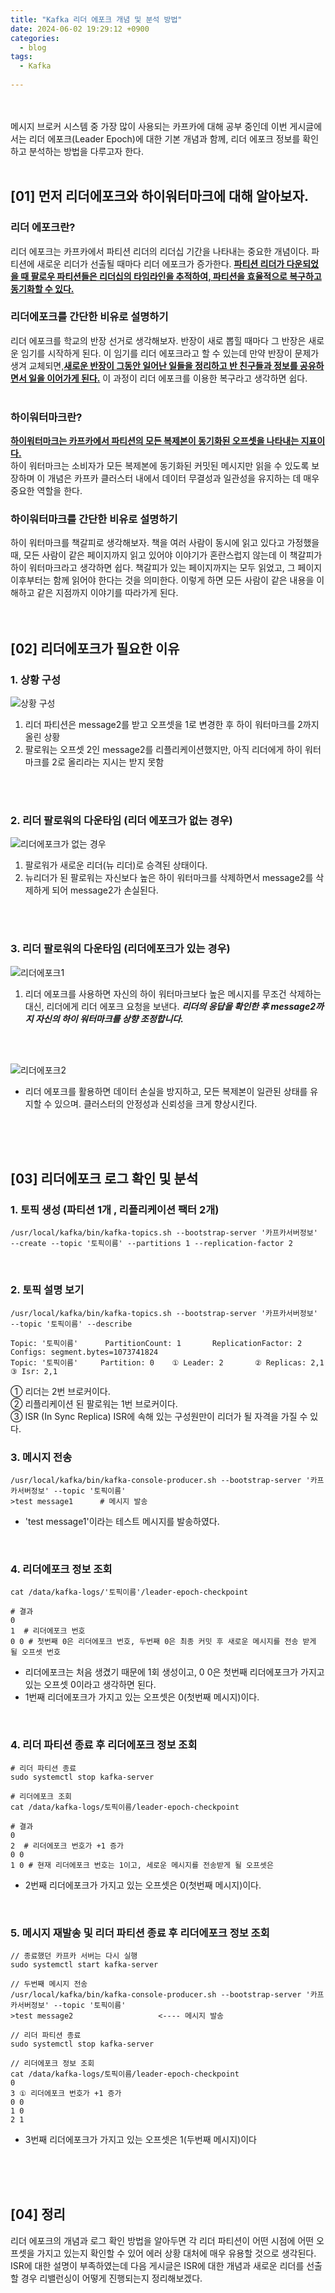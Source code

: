 ```yaml
---
title: "Kafka 리더 에포크 개념 및 분석 방법"
date: 2024-06-02 19:29:12 +0900
categories:
  - blog
tags:
  - Kafka
 
---
```

<br><br>
메시지 브로커 시스템 중 가장 많이 사용되는 카프카에 대해 공부 중인데 이번 게시글에서는 리더 에포크(Leader Epoch)에 대한 기본 개념과 함께, 리더 에포크 정보를 확인하고 분석하는 방법을 다루고자 한다.
<br><br>

## [01] 먼저 리더에포크와 하이워터마크에 대해 알아보자.

### 리더 에포크란? 
리더 에포크는 카프카에서 파티션 리더의 리더십 기간을 나타내는 중요한 개념이다. 파티션에 새로운 리더가 선출될 때마다 리더 에포크가 증가한다. 
**<u>파티션 리더가 다운되었을 때 팔로우 파티션들은 리더십의 타임라인을 추적하여, 파티션을 효율적으로 복구하고 동기화할 수 있다.</u>**
<br>

### 리더에포크를 간단한 비유로 설명하기
리더 에포크를 학교의 반장 선거로 생각해보자. 반장이 새로 뽑힐 때마다 그 반장은 새로운 임기를 시작하게 된다. 이 임기를 리더 에포크라고 할 수 있는데 만약 반장이 문제가 생겨 교체되면,**<u>새로운 반장이 그동안 일어난 일들을 정리하고 반 친구들과 정보를 공유하면서 일을 이어가게 된다.</u>** 이 과정이 리더 에포크를 이용한 복구라고 생각하면 쉽다.
<br>
<br>

### 하이워터마크란?
**<u>하이워터마크는 카프카에서 파티션의 모든 복제본이 동기화된 오프셋을 나타내는 지표이다.</u>**<br>
하이 워터마크는 소비자가 모든 복제본에 동기화된 커밋된 메시지만 읽을 수 있도록 보장하며 이 개념은 카프카 클러스터 내에서 데이터 무결성과 일관성을 유지하는 데 매우 중요한 역할을 한다.
<br>

### 하이워터마크를 간단한 비유로 설명하기
하이 워터마크를 책갈피로 생각해보자. 책을 여러 사람이 동시에 읽고 있다고 가정했을 때, 모든 사람이 같은 페이지까지 읽고 있어야 이야기가 혼란스럽지 않는데 이 책갈피가 하이 워터마크라고 생각하면 쉽다. 책갈피가 있는 페이지까지는 모두 읽었고, 그 페이지 이후부터는 함께 읽어야 한다는 것을 의미한다. 이렇게 하면 모든 사람이 같은 내용을 이해하고 같은 지점까지 이야기를 따라가게 된다.
<br>
<br>
<br>

## [02] 리더에포크가 필요한 이유

### 1. 상황 구성

![상황 구성](/assets/images/kafka/kafka-1.png)
1. 리더 파티션은 message2를 받고 오프셋을 1로 변경한 후 하이 워터마크를 2까지 올린 상황
2. 팔로워는 오프셋 2인 message2를 리플리케이션했지만, 아직 리더에게 하이 워터마크를 2로 올리라는 지시는 받지 못함
<br>
<br>

### 2. 리더 팔로워의 다운타임 (리더 에포크가 없는 경우)

![리더에포크가 없는 경우](/assets/images/kafka/kafka-2.png)
1. 팔로워가 새로운 리더(뉴 리더)로 승격된 상태이다. 
2. 뉴리더가 된 팔로워는 자신보다 높은 하이 워터마크를 삭제하면서 message2를 삭제하게 되어 message2가 손실된다.
<br>
<br>

### 3. 리더 팔로워의 다운타임 (리더에포크가 있는 경우)

![리더에포크1](/assets/images/kafka/kafka-3.png)
1. 리더 에포크를 사용하면 자신의 하이 워터마크보다 높은 메시지를 무조건 삭제하는 대신, 리더에게 리더 에포크 요청을 보낸다.
**_리더의 응답을 확인한 후 message2까지 자신의 하이 워터마크를 상향 조정합니다._**
<br>
<br>

![리더에포크2](/assets/images/kafka/kafka-4.png)
- 리더 에포크를 활용하면 데이터 손실을 방지하고, 모든 복제본이 일관된 상태를 유지할 수 있으며. 클러스터의 안정성과 신뢰성을 크게 향상시킨다.
<br>
<br>
<br>


## [03] 리더에포크 로그 확인 및 분석

### 1. 토픽 생성 (파티션 1개 , 리플리케이션 팩터 2개)
```
/usr/local/kafka/bin/kafka-topics.sh --bootstrap-server '카프카서버정보' --create --topic '토픽이름' --partitions 1 --replication-factor 2
```
<br>


### 2. 토픽 설명 보기
```
/usr/local/kafka/bin/kafka-topics.sh --bootstrap-server '카프카서버정보' --topic '토픽이름' --describe

Topic: '토픽이름'      PartitionCount: 1       ReplicationFactor: 2    Configs: segment.bytes=1073741824
Topic: '토픽이름'     Partition: 0    ① Leader: 2       ② Replicas: 2,1   ③ Isr: 2,1  
```
① 리더는 2번 브로커이다. <br>
② 리플리케이션 된 팔로워는 1번 브로커이다. <br>
③ ISR (In Sync Replica) ISR에 속해 있는 구성원만이 리더가 될 자격을 가질 수 있다. 
<br>


### 3. 메시지 전송
```
/usr/local/kafka/bin/kafka-console-producer.sh --bootstrap-server '카프카서버정보' --topic '토픽이름'
>test message1      # 메시지 발송
```
- 'test message1'이라는 테스트 메시지를 발송하였다.
<br>


### 4. 리더에포크 정보 조회
```
cat /data/kafka-logs/'토픽이름'/leader-epoch-checkpoint 

# 결과
0
1  # 리더에포크 번호
0 0 # 첫번째 0은 리더에포크 번호, 두번째 0은 최종 커밋 후 새로운 메시지를 전송 받게 될 오프셋 번호
```
- 리더에포크는 처음 생겼기 때문에 1회 생성이고, 0 0은 첫번째 리더에포크가 가지고 있는 오프셋 0이라고 생각하면 된다.
- 1번째 리더에포크가 가지고 있는 오프셋은 0(첫번째 메시지)이다.
<br>

### 4. 리더 파티션 종료 후 리더에포크 정보 조회
```
# 리더 파티션 종료
sudo systemctl stop kafka-server

# 리더에포크 조회
cat /data/kafka-logs/토픽이름/leader-epoch-checkpoint 

# 결과
0
2  # 리더에포크 번호가 +1 증가
0 0 
1 0 # 현재 리더에포크 번호는 1이고, 세로운 메시지를 전송받게 될 오프셋은 
```
- 2번째 리더에포크가 가지고 있는 오프셋은 0(첫번째 메시지)이다.
<br>

### 5. 메시지 재발송 및 리더 파티션 종료 후 리더에포크 정보 조회 
```
// 종료했던 카프카 서버는 다시 실행
sudo systemctl start kafka-server

// 두번째 메시지 전송
/usr/local/kafka/bin/kafka-console-producer.sh --bootstrap-server '카프카서버정보' --topic '토픽이름'
>test message2                   <---- 메시지 발송

// 리더 파티션 종료
sudo systemctl stop kafka-server

// 리더에포크 정보 조회
cat /data/kafka-logs/토픽이름/leader-epoch-checkpoint 
0
3 ① 리더에포크 번호가 +1 증가
0 0 
1 0 
2 1
```
- 3번째 리더에포크가 가지고 있는 오프셋은 1(두번째 메시지)이다
<br>
<br>
<br>


## [04] 정리
리더 에포크의 개념과 로그 확인 방법을 알아두면 각 리더 파티션이 어떤 시점에 어떤 오프셋을 가지고 있는지 확인할 수 있어 에러 상황 대처에 매우 유용할 것으로 생각된다.
ISR에 대한 설명이 부족하였는데 다음 게시글은 ISR에 대한 개념과 새로운 리더를 선출할 경우 리밸런싱이 어떻게 진행되는지 정리해보겠다.





